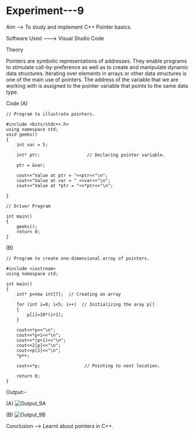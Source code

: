 # Experiment---9

Aim --> To study and implement C++ Pointer basics.

Software Used ---> Visual Studio Code

Theory

Pointers are symbolic representations of addresses.
They enable programs to stimulate call-by-preference as well as to create and manipulate dynamic data structures.
Iterating over elements in arrays or other data structures is one of the main use of pointers.
The address of the variable that we are working with is assigned to the pointer variable that points to the same data type.

Code
(A)
```
// Program to illustrate pointers. 

#include <bits/stdc++.h> 
using namespace std;
void geeks()
{
    int var = 5;

    int* ptr;                  // Declaring pointer variable. 

    ptr = &var;

    cout<<"Value at ptr = "<<ptr<<"\n";
    cout<<"Value at var = " <<var<<"\n";
    cout<<"Value at *ptr = "<<*ptr<<"\n";

}

// Driver Program 

int main()
{
    geeks();
    return 0;
} 
```
(B)
```
// Program to create one-dimensional array of pointers. 

#include <iostream> 
using namespace std; 

int main() 
{
    int* p=new int[7];  // Creating an array 

    for (int i=0; i<5; i++)  // Initializing the aray p[]
    {
        p[i]=10*(i+1);
    }

    cout<<*p<<"\n"; 
    cout<<*p+1<<"\n";
    cout<<*(p+1)<<"\n";
    cout<<2[p]<<"\n";
    cout<<p[2]<<"\n";
    *p++;

    cout<<*p;                 // Pointing to next location. 

    return 0; 
}
```
Output:-

(A)
![Output_9A](https://github.com/user-attachments/assets/f422672c-1561-473d-99df-c3fb33c151a1)


(B)
![Output_9B](https://github.com/user-attachments/assets/519b50a5-dad8-47f5-be83-32a61d87fca2)


Conclusion --> Learnt about pointers in C++.
